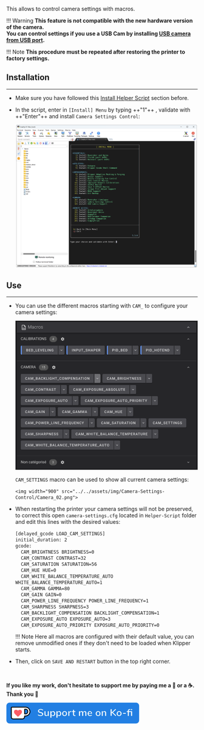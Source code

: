 This allows to control camera settings with macros.

!!! Warning
    **This feature is not compatible with the new hardware version of the camera.<br/>You can control settings if you use a USB Cam by installing <a href="https://github.com/trevos3d/K1-USB-Cam">USB camera from USB port</a>.**

!!! Note
    **This procedure must be repeated after restoring the printer to factory settings.**


## Installation
<hr>

- Make sure you have followed this <a href="../../helper-script/helper-script-installation">Install Helper Script</a> section before.

- In the script, enter in `[Install] Menu` by typing ++"1"++ , validate with ++"Enter"++ and install `Camera Settings Control`:

    <img width="900" src="../../assets/img/Creality-Helper-Script/Install_Menu.png">


## Use
<hr>

- You can use the different macros starting with `CAM_` to configure your camera settings:

    <img width="725" src="../../assets/img/Camera-Settings-Control/Camera_01.png">

    `CAM_SETTINGS` macro can be used to show all current camera settings:

      <img width="900" src="../../assets/img/Camera-Settings-Control/Camera_02.png">

- When restarting the printer your camera settings will not be preserved, to correct this open `camera-settings.cfg` located in `Helper-Script` folder and edit this lines with the desired values:

    ``` title="camera-settings.cfg"
    [delayed_gcode LOAD_CAM_SETTINGS]
    initial_duration: 2
    gcode:
      CAM_BRIGHTNESS BRIGHTNESS=0
      CAM_CONTRAST CONTRAST=32
      CAM_SATURATION SATURATION=56
      CAM_HUE HUE=0
      CAM_WHITE_BALANCE_TEMPERATURE_AUTO WHITE_BALANCE_TEMPERATURE_AUTO=1
      CAM_GAMMA GAMMA=80
      CAM_GAIN GAIN=0
      CAM_POWER_LINE_FREQUENCY POWER_LINE_FREQUENCY=1
      CAM_SHARPNESS SHARPNESS=3
      CAM_BACKLIGHT_COMPENSATION BACKLIGHT_COMPENSATION=1
      CAM_EXPOSURE_AUTO EXPOSURE_AUTO=3
      CAM_EXPOSURE_AUTO_PRIORITY EXPOSURE_AUTO_PRIORITY=0
    ```

    !!! Note
        Here all macros are configured with their default value, you can remove unmodified ones if they don't need to be loaded when Klipper starts.

- Then, click on `SAVE AND RESTART` button in the top right corner.

<br />

**If you like my work, don't hesitate to support me by paying me a 🍺 or a ☕. Thank you 🙂**

<a href="https://ko-fi.com/guilouz" target="_blank"><img width="350" src="../../assets/img/home/Ko-fi.png"></a>
